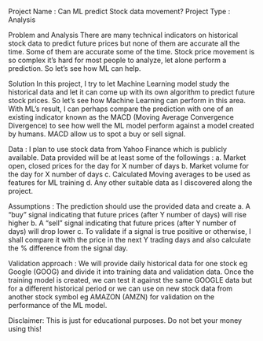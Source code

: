 Project Name : Can ML predict Stock data movement?
Project Type : Analysis

Problem and Analysis 
There are many technical indicators on historical stock data to predict future prices but none of them are accurate all the time.  Some of them are accurate some of the time.  Stock price movement is so complex it’s hard for most people to analyze, let alone perform a prediction. So let’s see how ML can help.

Solution
In this project, I try to let Machine Learning model study the historical data and let it can come up with its own algorithm to predict future stock prices.    So let’s see how Machine Learning can perform in this area. 
With ML’s result, I can perhaps compare the prediction with one of an existing indicator known as the MACD (Moving Average Convergence Divergence) to see how well the ML model perform against a model created by humans.  MACD allow us to spot a buy or sell signal.

Data :
I plan to use stock data from Yahoo Finance which is publicly available.  Data provided will be at least some of the followings :
a.	Market open, closed prices for the day for X number of days
b.	Market volume for the day for X number of days
c.	Calculated Moving averages to be used as features for ML training
d.	Any other suitable data as I discovered along the project.

Assumptions :
The prediction should use the provided data and create 
a.	A “buy” signal indicating that future prices (after Y number of days) will rise higher
b.	A “sell” signal indicating that future prices (after Y number of days) will drop lower
c.	To validate if a signal is true positive or otherwise, I shall compare it with the price in the next Y trading days and also calculate the % difference from the signal day.

Validation approach :
We will provide daily historical data for one stock eg Google (GOOG) and divide it into training data and validation data.  Once the training model is created, we can test it against the same GOOGLE data but for a different historical period or we can use on new stock data from another stock symbol eg AMAZON (AMZN) for validation on the performance of the ML model.
 
Disclaimer:  This is just for educational purposes. Do not bet your money using this!
